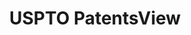---
bigquery: https://console.cloud.google.com/bigquery?p=patents-public-data&d=patentsview&page=dataset
citation: Attribution should be given to PatentsView for use, distribution, or derivative
  works.
code: https://github.com/CSSIP-AIR/PatentsView-Code-Snippets/
contributors: USPTO
cost: None
description: 'PatentsView includes US patent data including raw data (summaries, applications,
  pregrant applications), disambugations of inventors and assignees, and inventor
  gender estimates.  Also foreign priority data, # of figures and sheets, and government
  interest statements.'
documentation: https://patentsview.org/query/builder-faqs
last_edit: Mon, 04 Apr 2022 19:02:57 GMT
location: https://patentsview.org/
maintained_by: USPTO
record_creation_timestamp: 12/2/2020 17:20:46
schema_fields: '[''text'', ''relkind'', ''f102_date'', ''disamb_inventor_id_20171003'',
  ''category_id'', ''disamb_inventor_id_20171226'', ''fname'', ''term_extension'',
  ''lapse_of_patent'', ''ipc_class'', ''classification_level'', ''main_group'', ''organization'',
  ''action_date'', ''disamb_assignee_id_20200630'', ''subclass_id'', ''inventor_id'',
  ''application_id'', ''classification_data_source'', ''uuid'', ''disamb_inventor_id_20200630'',
  ''rawinventor_id'', ''mainclass_id'', ''citation_id'', ''rel_id'', ''attribution_status'',
  ''role'', ''num_figures'', ''group'', ''disamb_assignee_id_20191008'', ''level_one'',
  ''disamb_inventor_id_20201229'', ''county_fips'', ''subgroup_id'', ''state'', ''field_id'',
  ''level_three'', ''group_id'', ''longitude'', ''location_id'', ''_102_date'', ''deceased'',
  ''city'', ''rule_47'', ''disamb_inventor_id_20200331'', ''section_id'', ''latin_name'',
  ''disamb_assignee_id_20200331'', ''subclass'', ''sector_title'', ''num'', ''name_first'',
  ''disclaimer_date'', ''disamb_inventor_id_20191231'', ''disamb_inventor_id_20170307'',
  ''male_flag'', ''country_transformed'', ''disamb_inventor_id_20190312'', ''gi_statement'',
  ''subcategory_id'', ''disamb_assignee_id_20200929'', ''field_title'', ''status'',
  ''disamb_assignee_id_20190820'', ''abstract'', ''ipc_version_indicator'', ''applicant_type'',
  ''disamb_inventor_id_20170808'', ''disamb_inventor_id_20180528'', ''section'', ''classification_status'',
  ''number'', ''kind'', ''dependent'', ''_371_date'', ''id'', ''name'', ''county'',
  ''rawlocation_id'', ''type'', ''title'', ''category'', ''disamb_assignee_id_20190312'',
  ''disamb_inventor_id_20191008'', ''doctype'', ''classification_value'', ''withdrawn'',
  ''latitude'', ''reldocno'', ''state_fips'', ''symbol_position'', ''lname'', ''disamb_assignee_id_20191231'',
  ''level_two'', ''term_disclaimer'', ''country'', ''lawyer_id'', ''assignee_id'',
  ''variety'', ''doc_type'', ''male'', ''contract_award_number'', ''disamb_inventor_id_20190820'',
  ''disamb_inventor_id_20181127'', ''latlong'', ''date'', ''f371_date'', ''series_code'',
  ''num_claims'', ''publication_number'', ''subgroup'', ''disamb_assignee_id_20181127'',
  ''term_grant'', ''organization_id'', ''patent_id'', ''disamb_inventor_id_20200929'',
  ''subsection_id'', ''sequence'', ''exemplary'', ''filename'', ''rawassignee_id'',
  ''name_last'', ''designation'', ''num_sheets'', ''length'']'
shortname: patentsview
tags:
- disambiguation
- United States
- gender
terms_of_use: Creative Commons Attribution 4.0 International License.
timeframe: 1963-1999
title: USPTO PatentsView
uuid: cf1780b1-e265-4e49-8d1d-83b9cfe0fd9a
---
